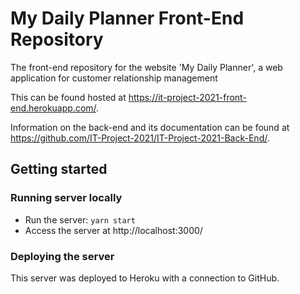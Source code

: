 # My Daily Planner Front-End Repository
The front-end repository for the website 'My Daily Planner', a web application for customer relationship management

This can be found hosted at https://it-project-2021-front-end.herokuapp.com/.

Information on the back-end and its documentation can be found at https://github.com/IT-Project-2021/IT-Project-2021-Back-End/.

## Getting started
### Running server locally
* Run the server: `yarn start`
* Access the server at http://localhost:3000/

### Deploying the server
This server was deployed to Heroku with a connection to GitHub.
